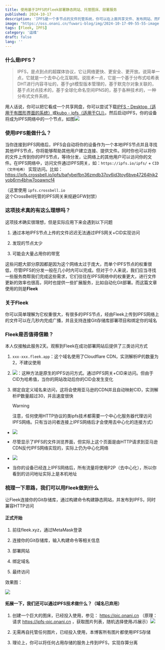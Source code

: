 ```yaml
---
title: 使用基于IPFS的Fleek部署静态网站、托管图床、部署服务
published: 2024-10-17
description: 'IPFS是一个多节点的文件托管系统，你可以在上面共享文件、发布网站、而Fleek自动化了这个过程，并且可以链接你的Git存储库'
image: "https://oss.onani.cn/fuwari-blog/img/2024-10-17-09-55-55-image.webp"
tags: [Fleek, IPFS]
category: '运维'
draft: false 
lang: ''
---
```


### 什么是IPFS？

> IPFS，是点到点的超媒体协议，它让网络更快、更安全、更开放。说简单一点，它就是一个去中心化互联网。说技术一点，它是一个基于分布式哈希表DHT进行内容寻址的，基于git模型版本管理的，基于默克尔对象关联的，基于点对点技术的，基于全球化命名空间IPNS的，基于各种技术的，一种分布式文件系统。

用人话说，你可以把它看成一个共享网盘，你可以尝试下载[IPFS - Desktop（适用于有图形界面的系统）](https://github.com/ipfs/ipfs-desktop)或[kubo - ipfs（适用于CLI）](https://github.com/ipfs/kubo)。然后启动IPFS，你的设备将成为IPFS网络中的一个节点，如图![](https://oss.onani.cn/fuwari-blog/img/2024-10-17-10-47-08-image.webp)

### 使用IPFS能做什么？

当你连接到IPFS网络后，IPFS会自动将你的设备作为一个本地IPFS节点并且寻找其他IPFS节点，你将能够帮助其他用户建立连接、提供文件。同时你也可以将你的文件上传到你的IPFS节点，等待分发，让网络上的其他用户可以访问你的文件。在IPFS网络中，访问文件通过IPFS网关，如：`https://ipfs.io/ipfs/` + `CID（文件哈希）` 实现访问。比如： https://ipfs.crossbell.io/ipfs/bafybeifbn36zmdb37ov6id3toy6bve47264hjk2yob6rm4bhw7ooawncf4

（这里使用 `ipfs.crossbell.io` 这个CrossBell托管的IPFS网关来规避GFW封禁）

### 这项技术真的有这么理想吗？

这项技术确实很理想，但是实际应用下来会遇到以下问题

1. 通过本地IPFS节点上传的文件迟迟无法通过IPFS网关+CID实现访问

2. 发现的节点太少

3. 可能会大量占用你的带宽

这些问题大部分原因都是因为这个网络太过于庞大，而单个IPFS节点的权重很低，尽管IPFS的分发一般在几小时内可以完成。但对于个人来说，我们应当寻找一些服务商帮我们完成这些需求，它们往往在IPFS网络中的权重更大，进行文件更新的效率也很高，同时也提供一些扩展服务，比如自动化Git部署。而这篇文章使用的则是**Fleek**

### 关于Fleek

你可以简单理解为它权重很大，有很多的IPFS节点，经由Fleek上传到IPFS网络上的文件可以在几秒内完成广播，并且支持连接Git存储库部署项目和绑定你的域名

### Fleek是否值得信赖？

本人仅接触此服务2天。观察到Fleek在成功部署网站后提供了三类访问方式

1. `xxx-xxx.fleek.app`：这个域名使用了Cloudflare CDN，实测解析IP的数量为2，不建议使用

2. ![](https://oss.onani.cn/fuwari-blog/img/2024-10-17-11-01-49-image.webp)：这种方法是原生的IPFS访问方式。通过IPFS网关+CID来访问。但由于CID为哈希值，当你的网站改动后你的CID会发生变化

3. 绑定自定义域名来访问，这将会使用亚马逊的CDN并且自动映射CID，实测解析IP数量超过30，并且速度很快
   
   > [!WARNING]
   > 注意，任何使用HTTP协议的类ipfs技术都需要一个中心化服务器代理访问IPFS网络。只有当访问者连接上IPFS网络后才会使用去中心化的连接方式）
- ![](https://oss.onani.cn/fuwari-blog/img/2024-10-17-11-07-40-image.webp)

- 尽管显示了IPFS的文件浏览界面，但实际上这个页面是由HTTP请求到亚马逊 CDN反代IPFS网络实现的，实际上仍为中心化网络

- ![](https://oss.onani.cn/fuwari-blog/img/2024-10-17-11-08-44-image.webp)

- 当你的设备已经连上IPFS网络后，所有流量将使用P2P（去中心化），所以你看到的访问地址实际上是本机地址

### 梳理一下思路，我们可以用Fleek做到什么

让Fleek连接你的Git存储库，通过构建命令构建静态网站，并发布到IPFS，同时兼容HTTP访问

#### 正式开始

1. 前往fleek.xyz，通过MetaMask登录

2. 连接你的Git存储库，输入构建命令等相关信息

3. 部署网站

4. 绑定域名

5. 最终访问

效果图：

![](https://oss.onani.cn/fuwari-blog/img/2024-10-17-11-31-33-image.webp)

#### 拓展一下，我们还可以通过IPFS技术做什么？（域名已弃用）

1. 创建一个巨大的图床，已经投入使用，参见： https://pic.onani.cn （原理：请求 https://ipfs-pic.onani.cn ，获取图片列表，随机选择使用JS展示）![](https://oss.onani.cn/fuwari-blog/img/2024-10-17-11-34-44-image.webp)

2. 无需再自托管任何图片，已经投入使用，本博客所有图片都使用IPFS存储

3. 理论上，你可以将任何占用存储的服务上传到IPFS，实现存算分离
